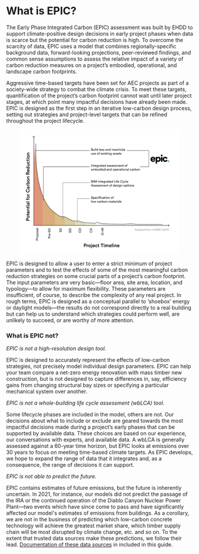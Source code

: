 # What is EPIC?

The Early Phase Integrated Carbon (EPIC) assessment was built by EHDD to support climate-positive design decisions in early project phases when data is scarce but the potential for carbon reduction is high. To overcome the scarcity of data, EPIC uses a model that combines regionally-specific background data, forward-looking projections, peer-reviewed findings, and common sense assumptions to assess the relative impact of a variety of carbon reduction measures on a project’s embodied, operational, and landscape carbon footprints.&#x20;

Aggressive time-based targets have been set for AEC projects as part of a society-wide strategy to combat the climate crisis. To meet these targets, quantification of the project’s carbon footprint cannot wait until later project stages, at which point many impactful decisions have already been made. EPIC is designed as the first step in an iterative low-carbon design process, setting out strategies and project-level targets that can be refined throughout the project lifecycle.

<figure><img src=".gitbook/assets/EPIC Project Lifecycle.png" alt=""><figcaption></figcaption></figure>

EPIC is designed to allow a user to enter a strict minimum of project parameters and to test the effects of some of the most meaningful carbon reduction strategies on some crucial parts of a project’s carbon footprint. The input parameters are very basic—floor area, site area, location, and typology—to allow for maximum flexibility. These parameters are insufficient, of course, to describe the complexity of any real project. In rough terms, EPIC is designed as a conceptual parallel to ‘shoebox’ energy or daylight models—the results do not correspond directly to a real building but can help us to understand which strategies could perform well, are unlikely to succeed, or are worthy of more attention.

### What is EPIC not?

_EPIC is not a high-resolution design tool_.

EPIC is designed to accurately represent the effects of low-carbon strategies, not precisely model individual design parameters. EPIC can help your team compare a net-zero energy renovation with mass timber new construction, but is not designed to capture differences in, say, efficiency gains from changing structural bay sizes or specifying a particular mechanical system over another.

_EPIC is not a whole-building life cycle assessment (wbLCA) tool_.

Some lifecycle phases are included in the model, others are not. Our decisions about what to include or exclude are geared towards the most impactful decisions made during a project’s early phases that can be supported by available data. These choices are based on our experience, our conversations with experts, and available data. A wbLCA is generally assessed against a 60-year time horizon, but EPIC looks at emissions over 30 years to focus on meeting time-based climate targets. As EPIC develops, we hope to expand the range of data that it integrates and, as a consequence, the range of decisions it can support.

_EPIC is not able to predict the future._&#x20;

EPIC contains estimates of future emissions, but the future is inherently uncertain. In 2021, for instance, our models did not predict the passage of the IRA or the continued operation of the Diablo Canyon Nuclear Power Plant—two events which have since come to pass and have significantly affected our model's estimates of emissions from buildings. As a corollary, we are not in the business of predicting which low-carbon concrete technology will achieve the greatest market share, which timber supply chain will be most disrupted by climate change, etc. and so on. To the extent that trusted data sources make these predictions, we follow their lead. [Documentation of these data sources](backmatter/data-sources.md) in included in this guide.
